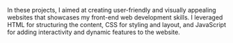 In these projects, I aimed at creating user-friendly and visually appealing websites that showcases my front-end web development skills. I leveraged HTML for structuring the content, CSS for styling and layout, and JavaScript for adding interactivity and dynamic features to the website.

